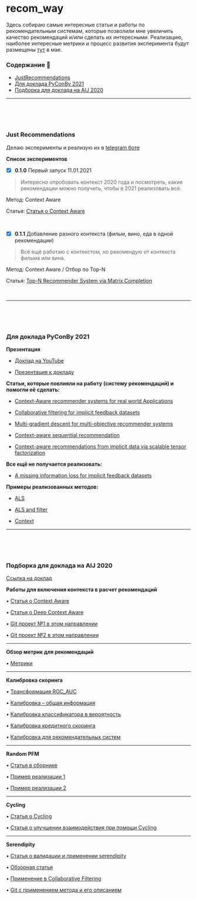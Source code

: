 # recom_way

Здесь собираю самые интересные статьи и работы по рекомендательным системам, которые позволили мне увеличить качество рекомендаций и/или сделать их интересными. Реализацию, наиболее интересные метрики и процесс развития эксперимента будут размещены [тут](https://github.com/NameArtem/recomy) в мае.



### Содержание :page_with_curl:
* [JustRecommendations](#jr)
* [Для доклада PyConBy 2021](#pyconby2021)
* [Подборка для доклада на AIJ 2020](#aij2020)

------------------------------------------------

</br>
</br>
</br>

### Just Recommendations

<a name="jr"></a>

Делаю эксперименты и реализую их в [telegram боте](https://t.me/just_recommendations)

**Список экспериментов**

- [x] **0.1.0** Первый запуск 11.01.2021

> Интересно опробовать контекст 2020 года и посмотреть, какие рекомендации можно получить, чтобы в 2021 реализовать всё.

Метод: Context Aware

Статья: [Статья о Context Aware](https://www.researchgate.net/publication/220605653_Context-Aware_Recommender_Systems)

</br>

- [x] **0.1.1** Добавление разного контекста (фильм, вино, еда в одной рекомендации)

> Всё ещё работаю с контекстом, но рекомендую от контекста фильма или вина.

Метод: Context Aware / Отбор по Top-N

Статья: [Top-N Recommender System via Matrix Completion](https://arxiv.org/pdf/1601.04800v1.pdf)

</br>

------------------------------------------------
</br>
</br>
</br>

### Для доклада PyConBy 2021

<a name="pyconby2021"></a>

**Презентация**
* [Доклад на YouTube](-)

* [Презентация к докладу](context/presentation/PyConBy2021.pdf)

**Статьи, которые повлияли на работу (систему рекомендаций) и помогли её сделать:**
* [Context-Aware recommender systems for real world Applications](context/papers/77724_AL-GHOSSEIN_2019_archivage.pdf)

* [Collaborative filtering for implicit feedback datasets](context/papers/als_cf.pdf)

* [Multi-gradient descent for multi-objective recommender systems](context/papers/2001.00846v3.pdf)

* [Context-aware sequential recommendation](context/papers/1609.05787.pdf)

* [Context-aware recommendations from implicit data via scalable tensor factorization](context/papers/1309.7611.pdf)


**Все ещё не получается реализовать:**
* [A missing information loss for implicit feedback datasets](context/papers/1805.00121.pdf)


**Примеры реализованных методов:**
* [ALS](context/methods/ALS%20algorithm%20from%20collaborative%20filtering%20for%20implicit.ipynb)

* [ALS and filter](context/methods/ALS%20filter.ipynb)

* [Context](context/methods/context_score.ipynb)








------------------------------------------------
</br>
</br>
</br>

### Подборка для доклада на AIJ 2020

<a name="aij2020"></a>

[Ссылка на доклад](https://youtu.be/twLBjQ-MCYI)

**Работы для включения контекста в расчет рекомендаций**

•	[Статья о Context Aware](https://www.researchgate.net/publication/220605653_Context-Aware_Recommender_Systems)

•	[Статья о Deep Context Aware](https://arxiv.org/pdf/1909.03999.pdf)

•	[Git проект №1 в этом направлении](https://github.com/uwdata/dziban)

•	[Git проект №2 в этом направлении](https://github.com/primalpop/camrs)

------------------------------------------------

**Обзор метрик для рекомендаций**

•	[Метрики](https://www.researchgate.net/publication/268381252_Setting_Goals_and_Choosing_Metrics_for_Recommender_System_Evaluations)

------------------------------------------------

**Калибровка скоринга**

•	[Трансформация ROC_AUC](https://www.researchgate.net/publication/322205695_Transforming_the_Area_under_the_Normal_Curve_AUC_into_Cohen's_d_Pearson's_r_pb_OddsRatio_and_Natural_Log_Odds-Ratio_Two_Conversion_Tables)

•	[Калибровка – общая информация](https://arxiv.org/ftp/arxiv/papers/1710/1710.08901.pdf)

•	[Калибровка классификатора в вероятность](https://www.researchgate.net/publication/263729876_Tutorial_on_logisticregression_calibration_and_fusionconverting_a_score_to_a_likelihood_ratio)

•	[Калибровка кредитного скоринга](https://www.researchgate.net/publication/318702064_Approaches_for_Credit_Scorecard_Calibration_An_Empirical_Analysis)

•	[Калибровка для рекомендательных систем](http://ethen8181.github.io/machine-learning/recsys/calibration/calibrated_reco.html)

------------------------------------------------

**Random PFM**

•	[Статья в сборнике](https://link.springer.com/chapter/10.1007/978-3-319-39937-9_17)

•	[Пример реализации 1](https://github.com/RuidongZ/Deep_Matrix_Factorization_Models)

•	[Пример реализации 2](https://github.com/hexiangnan/adversarial_personalized_ranking)

------------------------------------------------

**Cycling**

•	[Статья о Cycling](http://cinv.ro/files/ICDM17.pdf)

•	[Статья о улучшении взаимодействия при помощи Cycling](https://experts.umn.edu/en/publications/toward-better-interactions-in-recommender-systems-cycling-and-ser-2)

------------------------------------------------

**Serendipity**

•	[Статья о валидации и применении serendipity](https://paperswithcode.com/paper/user-validation-of-recommendation-serendipity)

•	[Обзорная статья](https://www.scitepress.org/Papers/2016/58798/58798.pdf)

•	[Применение в Collaborative Filtering](https://github.com/nair-p/Serendipitous-Clustering-for-Collaborative-Filtering)

•	[Git с применением метода и его описанием](https://github.com/prallis/Recommender-systems-optimization-for-coverage-diversity-and-serendipity)

<!--https://medium.com/tech-tajawal/recommendation-engine-explained-c5b8642cc0f-->
